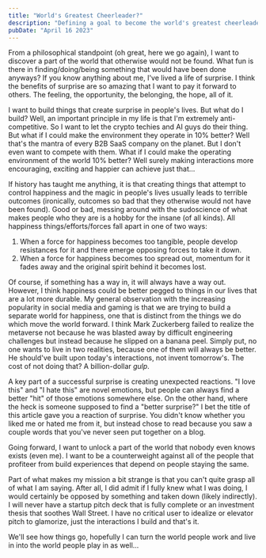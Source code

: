 ```yaml
---
title: "World's Greatest Cheerleader?"
description: "Defining a goal to become the world's greatest cheerleader without pom-poms"
pubDate: "April 16 2023"
---
```

From a philosophical standpoint (oh great, here we go again), I want to discover a part of the 
world that otherwise would not be found. What fun is there in finding/doing/being something that
would have been done anyways? If you know anything about me, I've lived a life of surprise. I think
the benefits of surprise are so amazing that I want to pay it forward to others. The feeling, the
opportunity, the belonging, the hope, all of it.

I want to build things that create surprise in people's lives. But what do I
build? Well, an important principle in my life is that I'm extremely anti-competitive.
So I want to let the crypto techies and AI guys do their thing. But what if I could make
the environment they operate in 10% better? Well that's the mantra of every B2B SaaS company
on the planet. But I don't even want to compete with them. What if I could make the operating
environment of the world 10% better? Well surely making interactions more encouraging, exciting
and happier can achieve just that...

If history has taught me anything, it is that creating things that attempt to control happiness and
the magic in people's lives usually leads to terrible outcomes (ironically, outcomes so bad that they
otherwise would not have been found). Good or bad, messing around with the sudoscience of what
makes people who they are is a hobby for the insane (of all kinds). All happiness 
things/efforts/forces fall apart in one of two ways:

1. When a force for happiness becomes too tangible, people develop resistances for it and there 
emerge opposing forces to take it down.
2. When a force for happiness becomes too spread out, momentum for it fades away and the 
original spirit behind it becomes lost.

Of course, if something has a way in, it will always have a way out. However, I think happiness
could be better pegged to things in our lives that are a lot more durable. My general observation
with the increasing popularity in social media and gaming is that we are trying to build a separate
world for happiness, one that is distinct from the things we do which move the world forward. I 
think Mark Zuckerberg failed to realize the metaverse not because he was blasted away by difficult
engineering challenges but instead because he slipped on a banana peel. Simply put, no one wants
to live in two realities, because one of them will always be better. He should've built upon
today's interactions, not invent tomorrow's. The cost of not doing that? A billion-dollar *gulp*.

A key part of a successful surprise is creating unexpected reactions. "I love this" and "I hate this"
are novel emotions, but people can always find a better "hit" of those emotions somewhere else. On the 
other hand, where the heck is someone supposed to find a "better surprise?" I bet the title of this 
article gave you a reaction of surprise. You didn't know whether you liked me or hated me from it, but
instead chose to read because you saw a couple words that you've never seen put together on a blog.

Going forward, I want to unlock a part of the world that nobody even knows exists (even me). I want
to be a counterweight against all of the people that profiteer from build experiences that 
depend on people staying the same. 

Part of what makes my mission a bit strange is that you can't quite grasp all of what I am saying. After
all, I did admit if I fully knew what I was doing, I would certainly be opposed by something and 
taken down (likely indirectly). I will never have a startup pitch deck that
is fully complete or an investment thesis that soothes Wall Street. I have no critical user to 
idealize or elevator pitch to glamorize, just the interactions I build and that's it.

We'll see how things go, hopefully I can turn the world people work and live in into the world 
people play in as well...
